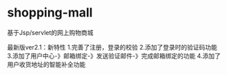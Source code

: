 # shopping-mall
基于Jsp/servlet的网上购物商城

最新版ver2.1：新特性
1.完善了注册，登录的校验
2.添加了登录时的验证码功能
3.添加了用户中心-》邮箱绑定-》发送验证邮件-》完成邮箱绑定的功能
4.添加了用户收货地址的智能补全功能
